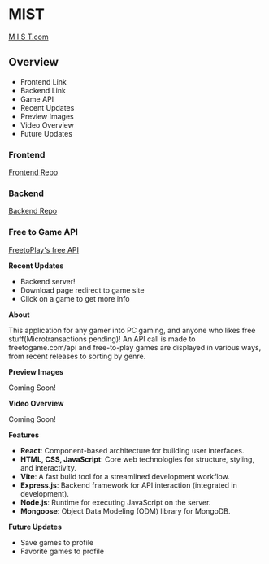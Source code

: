 # MIST

[M I S T.com](https://mist.port0.org/)

## Overview

- Frontend Link
- Backend Link
- Game API
- Recent Updates
- Preview Images
- Video Overview
- Future Updates

### Frontend

[Frontend Repo](https://github.com/Weaver17/Mist-frontend)

### Backend

[Backend Repo](https://github.com/Weaver17/Mist-backend)

### Free to Game API

[FreetoPlay's free API](https://www.freetogame.com/api-doc)

**Recent Updates**

- Backend server!
- Download page redirect to game site
- Click on a game to get more info

**About**

This application for any gamer into PC gaming, and anyone who likes free stuff(Microtransactions pending)! An API call is made to freetogame.com/api and free-to-play games are displayed in various ways, from recent releases to sorting by genre.

**Preview Images**

Coming Soon!

**Video Overview**

Coming Soon!

**Features**

- **React**: Component-based architecture for building user interfaces.
- **HTML, CSS, JavaScript**: Core web technologies for structure, styling, and interactivity.
- **Vite**: A fast build tool for a streamlined development workflow.
- **Express.js**: Backend framework for API interaction (integrated in development).
- **Node.js**: Runtime for executing JavaScript on the server.
- **Mongoose**: Object Data Modeling (ODM) library for MongoDB.

**Future Updates**

- Save games to profile
- Favorite games to profile
